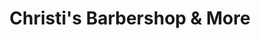 ---
title: "Christi's Barbershop & More"
url: /cottage-grove/christis-barbershop-and-more/
shop: hairdresser
---
